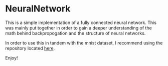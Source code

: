 # NeuralNetwork
This is a simple implementation of a fully connected neural network.
This was mainly put together in order to gain a deeper understanding of the math behind backpropogation and the structure of neural networks.

In order to use this in tandem with the mnist dataset, I recommend using the repository located [here](https://github.com/jdvallad/mnist).

Enjoy!
